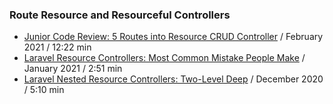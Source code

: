 ### Route Resource and Resourceful Controllers

- [Junior Code Review: 5 Routes into Resource CRUD Controller](https://www.youtube.com/watch?v=J5WBTUr0QBE) / February 2021 / 12:22 min
- [Laravel Resource Controllers: Most Common Mistake People Make](https://www.youtube.com/watch?v=exIfecOZd2E) / January 2021 / 2:51 min
- [Laravel Nested Resource Controllers: Two-Level Deep](https://www.youtube.com/watch?v=9R_9Xe3Fgnw) / December 2020 / 5:10 min
